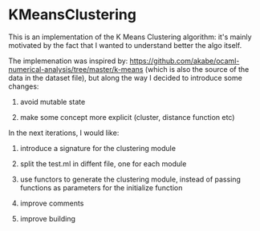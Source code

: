 # KMeansClustering

This is an implementation of the K Means Clustering algorithm: it's mainly motivated by the fact that I wanted to understand better the algo itself.

The implemenation was inspired by: https://github.com/akabe/ocaml-numerical-analysis/tree/master/k-means (which is also the source of the data in the dataset file),
but along the way I decided to introduce some changes:

1. avoid mutable state

2. make some concept more explicit (cluster, distance function etc)

In the next iterations, I would like:

1. introduce a signature for the clustering module

2. split the test.ml in diffent file, one for each module

3. use functors to generate the clustering module, instead of passing functions as parameters for the initialize function

4. improve comments

5. improve building
